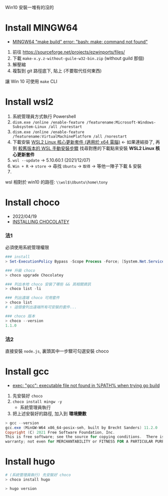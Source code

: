 
Win10 安裝一堆有的沒的

# Install MINGW64

- [MINGW64 "make build" error: "bash: make: command not found"](https://stackoverflow.com/questions/36770716/mingw64-make-build-error-bash-make-command-not-found)

1. 前往 https://sourceforge.net/projects/ezwinports/files/
2. 下載 `make-x.y.z-without-guile-w32-bin.zip` (without guild 那個)
3. 解壓縮
4. 複製到 git 路徑底下, 貼上 (不要取代任何東西)

讓 Win 10 可使用 `make` CLI


# Install wsl2

1. 系統管理員方式執行 Powershell
2. `dism.exe /online /enable-feature /featurename:Microsoft-Windows-Subsystem-Linux /all /norestart`
3. `dism.exe /online /enable-feature /featurename:VirtualMachinePlatform /all /norestart`
4. 下載安裝 [WSL2 Linux 核心更新套件 (適用於 x64 電腦)](https://wslstorestorage.blob.core.windows.net/wslblob/wsl_update_x64.msi) ← 如果連結掛了, 再到 [較舊版本的 WSL 手動安裝步驟](https://docs.microsoft.com/zh-tw/windows/wsl/install-manual) 找尋對應的下載點來安裝 **WSL2 Linux 核心更新套件**
5. `wsl --update`  -> 5.10.60.1 (2021/12/07)
6. `Win + R` -> `store` -> 尋找 `Ubuntu` -> `取得` -> 等他一陣子下載 & 安裝
7. 


wsl 相對於 win10 的路徑: `\\wsl$\Ubuntu\home\tony`


# Install choco

- 2022/04/19
- [INSTALLING CHOCOLATEY](https://chocolatey.org/install)

### 法1

必須使用系統管理權限

```powershell
### install
> Set-ExecutionPolicy Bypass -Scope Process -Force; [System.Net.ServicePointManager]::SecurityProtocol = [System.Net.ServicePointManager]::SecurityProtocol -bor 3072; iex ((New-Object System.Net.WebClient).DownloadString('https://community.chocolatey.org/install.ps1'))

### 升級 choco
> choco upgrade Chocolatey

### 列出本地 choco 安裝了哪些 && 其相關資訊
> choco list -li

### 列出遠端 choco 可用套件
> choco list
# ↑ 這個會列出遠端所有可安裝的套件...

### choco 版本
> choco --version
1.1.0
```

### 法2

直接安裝 `node.js`, 裏頭其中一步驟可勾選安裝 choco


# Install gcc

- [exec: "gcc": executable file not found in %PATH% when trying go build](https://stackoverflow.com/questions/43580131/exec-gcc-executable-file-not-found-in-path-when-trying-go-build)

1. 先安裝好 `choco`
2. `choco install mingw -y`
    - 系統管理員執行
3. 把上述安裝好的路徑, 加入到 **環境變數**

```powershell
> gcc --version
gcc.exe (MinGW-W64 x86_64-posix-seh, built by Brecht Sanders) 11.2.0
Copyright (C) 2021 Free Software Foundation, Inc.
This is free software; see the source for copying conditions.  There is NO
warranty; not even for MERCHANTABILITY or FITNESS FOR A PARTICULAR PURPOSE.
```


# Install hugo

```powershell
# (系統管理員執行) 先安裝好 choco
> choco install hugo

> hugo version
```